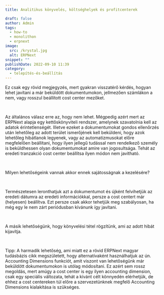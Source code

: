 ```yaml
---
title: Analitikus könyvelés, költséghelyek és profitcenterek

draft: false
author: Admin
tags:
  - how-to
  - monolithon
  - erpnext
image:
  src: /krystal.jpg
  alt: ERPNext
snippet: ""
publishDate: 2022-09-10 11:39
category:
  - telepítés-és-beállítás
---
```


<div class="ql-editor read-mode"><p>Ez csak egy rövid megjegyzés, mert gyakran visszatérő kérdés, hogyan lehet javítani a már beküldött dokumentumokon, jellmezően számlákon a nem, vagy rosszul beállított cost center mezőket. </p><p><br></p><p>Az általános válasz erre az, hogy nem lehet. Mégpedig azért mert az ERPNext alapja egy kettőskönyviteli rendszer, amelynek szavatolnia kell az adatok érintetlenségét. Illetve ezeket a dokumentumokat gondos ellenőrzés után lehetőleg az adott terület ismerőjének kell beküldeni, hogy azok lehetőleg hibátlanok legyenek, vagy az automatizmusokat előre megfelelően beállítani, hogy ilyen jellegű tudással nem rendelkező személy is beküldhessen olyan dokumentumokat amire van jogosultsága. Tehát az eredeti tranzakció cost center beállítsa ilyen módon nem javítható. </p><p><br></p><p>Milyen lehetőségeink vannak akkor ennek sajátosságnak a kezelésére?</p><p><br></p><p>Természetesen leronthatjuk azt a dokumentumot és újként felvihetjük az eredeti dátumra az eredeti információkkal, persze a cost centert már (helyesen) beállítva. Ezt persze csak akkor tehetjük meg szabályosan, ha még egy le nem zárt periódusban kívánunk így javítani. </p><p><br></p><p>A másik lehetőségünk, hogy könyvelési tétel rögzítünk, ami az adott hibát kijavítja. </p><p><br></p><p>Tipp: A harmadik lehetőség, ami miatt ez a rövid ERPNext magyar tudásbázis cikk megszületett, hogy alternatívaként használhatjuk az ún. Accounting Dimensions funkciót, amit viszont van lehetőségünk már beküldött dokumentumokon is utólag módosítani. Ez azért sem rossz megoldás, mert amúgy a cost center is egy ilyen accounting dimension, csak egy speciális változata, tehát a kívánt célt könnyedén elérhetjük, de ehhez a cost centereken túl előre a szervezetünknek megfelő Accounting Dimensions kialakítása is szükséges. </p></div>
